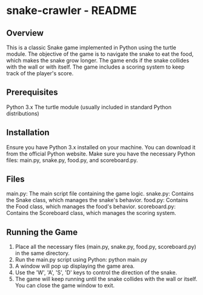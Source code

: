 # snake-crawler - README

## Overview
This is a classic Snake game implemented in Python using the turtle module. The objective of the game is to navigate the snake to eat the food, which makes the snake grow longer. The game ends if the snake collides with the wall or with itself. The game includes a scoring system to keep track of the player's score.

## Prerequisites
Python 3.x
The turtle module (usually included in standard Python distributions)

## Installation
Ensure you have Python 3.x installed on your machine. You can download it from the official Python website.
Make sure you have the necessary Python files: main.py, snake.py, food.py, and scoreboard.py.
## Files
main.py: The main script file containing the game logic.
snake.py: Contains the Snake class, which manages the snake's behavior.
food.py: Contains the Food class, which manages the food's behavior.
scoreboard.py: Contains the Scoreboard class, which manages the scoring system.

## Running the Game
1) Place all the necessary files (main.py, snake.py, food.py, scoreboard.py) in the same directory.
2) Run the main.py script using Python:
          python main.py
3) A window will pop up displaying the game area.
4) Use the 'W', 'A', 'S', 'D' keys to control the direction of the snake.
5) The game will keep running until the snake collides with the wall or itself. You can close the game window to exit.
